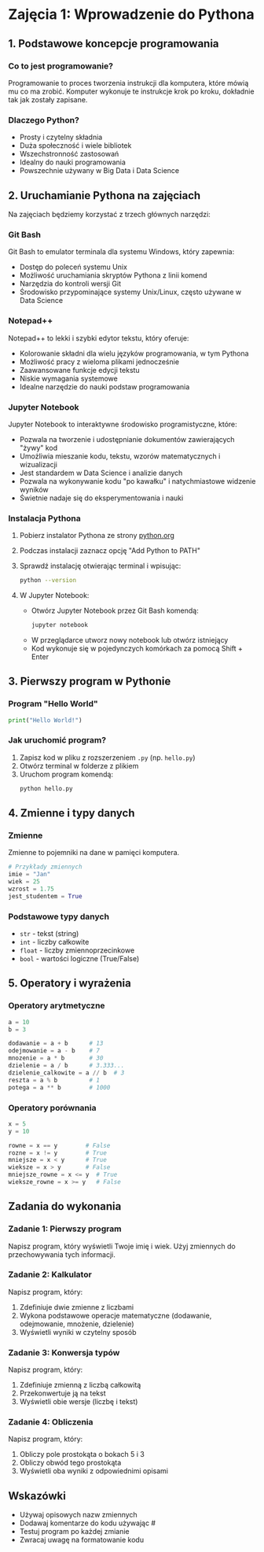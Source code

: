 # Zajęcia 1: Wprowadzenie do Pythona

## 1. Podstawowe koncepcje programowania

### Co to jest programowanie?
Programowanie to proces tworzenia instrukcji dla komputera, które mówią mu co ma zrobić. Komputer wykonuje te instrukcje krok po kroku, dokładnie tak jak zostały zapisane.

### Dlaczego Python?
- Prosty i czytelny składnia
- Duża społeczność i wiele bibliotek
- Wszechstronność zastosowań
- Idealny do nauki programowania
- Powszechnie używany w Big Data i Data Science

## 2. Uruchamianie Pythona na zajęciach

Na zajęciach będziemy korzystać z trzech głównych narzędzi:

### Git Bash
Git Bash to emulator terminala dla systemu Windows, który zapewnia:
- Dostęp do poleceń systemu Unix
- Możliwość uruchamiania skryptów Pythona z linii komend
- Narzędzia do kontroli wersji Git
- Środowisko przypominające systemy Unix/Linux, często używane w Data Science

### Notepad++
Notepad++ to lekki i szybki edytor tekstu, który oferuje:
- Kolorowanie składni dla wielu języków programowania, w tym Pythona
- Możliwość pracy z wieloma plikami jednocześnie
- Zaawansowane funkcje edycji tekstu
- Niskie wymagania systemowe
- Idealne narzędzie do nauki podstaw programowania

### Jupyter Notebook
Jupyter Notebook to interaktywne środowisko programistyczne, które:
- Pozwala na tworzenie i udostępnianie dokumentów zawierających "żywy" kod
- Umożliwia mieszanie kodu, tekstu, wzorów matematycznych i wizualizacji
- Jest standardem w Data Science i analizie danych
- Pozwala na wykonywanie kodu "po kawałku" i natychmiastowe widzenie wyników
- Świetnie nadaje się do eksperymentowania i nauki

### Instalacja Pythona
1. Pobierz instalator Pythona ze strony [python.org](https://www.python.org/downloads/)
2. Podczas instalacji zaznacz opcję "Add Python to PATH"
3. Sprawdź instalację otwierając terminal i wpisując:
   ```bash
   python --version
   ```

2. W Jupyter Notebook:
   - Otwórz Jupyter Notebook przez Git Bash komendą:
     ```bash
     jupyter notebook
     ```
   - W przeglądarce utworz nowy notebook lub otwórz istniejący
   - Kod wykonuje się w pojedynczych komórkach za pomocą Shift + Enter

## 3. Pierwszy program w Pythonie

### Program "Hello World"
```python
print("Hello World!")
```

### Jak uruchomić program?
1. Zapisz kod w pliku z rozszerzeniem `.py` (np. `hello.py`)
2. Otwórz terminal w folderze z plikiem
3. Uruchom program komendą:
   ```bash
   python hello.py
   ```

## 4. Zmienne i typy danych

### Zmienne
Zmienne to pojemniki na dane w pamięci komputera.

```python
# Przykłady zmiennych
imie = "Jan"
wiek = 25
wzrost = 1.75
jest_studentem = True
```

### Podstawowe typy danych
- `str` - tekst (string)
- `int` - liczby całkowite
- `float` - liczby zmiennoprzecinkowe
- `bool` - wartości logiczne (True/False)

## 5. Operatory i wyrażenia

### Operatory arytmetyczne
```python
a = 10
b = 3

dodawanie = a + b      # 13
odejmowanie = a - b    # 7
mnozenie = a * b       # 30
dzielenie = a / b      # 3.333...
dzielenie_calkowite = a // b  # 3
reszta = a % b         # 1
potega = a ** b        # 1000
```

### Operatory porównania
```python
x = 5
y = 10

rowne = x == y        # False
rozne = x != y        # True
mniejsze = x < y      # True
wieksze = x > y       # False
mniejsze_rowne = x <= y  # True
wieksze_rowne = x >= y   # False
```

## Zadania do wykonania

### Zadanie 1: Pierwszy program
Napisz program, który wyświetli Twoje imię i wiek. Użyj zmiennych do przechowywania tych informacji.

### Zadanie 2: Kalkulator
Napisz program, który:
1. Zdefiniuje dwie zmienne z liczbami
2. Wykona podstawowe operacje matematyczne (dodawanie, odejmowanie, mnożenie, dzielenie)
3. Wyświetli wyniki w czytelny sposób

### Zadanie 3: Konwersja typów
Napisz program, który:
1. Zdefiniuje zmienną z liczbą całkowitą
2. Przekonwertuje ją na tekst
3. Wyświetli obie wersje (liczbę i tekst)

### Zadanie 4: Obliczenia
Napisz program, który:
1. Obliczy pole prostokąta o bokach 5 i 3
2. Obliczy obwód tego prostokąta
3. Wyświetli oba wyniki z odpowiednimi opisami

## Wskazówki
- Używaj opisowych nazw zmiennych
- Dodawaj komentarze do kodu używając #
- Testuj program po każdej zmianie
- Zwracaj uwagę na formatowanie kodu 